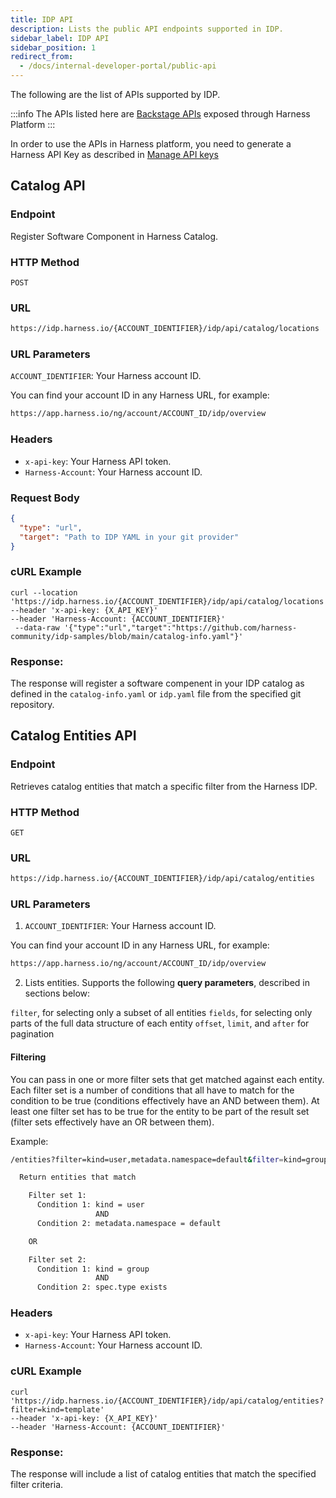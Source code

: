 ```yaml
---
title: IDP API
description: Lists the public API endpoints supported in IDP.
sidebar_label: IDP API
sidebar_position: 1
redirect_from:
  - /docs/internal-developer-portal/public-api
---
```


The following are the list of APIs supported by IDP. 

:::info
The APIs listed here are [Backstage APIs](https://backstage.io/docs/features/software-catalog/software-catalog-api) exposed through Harness Platform
:::

In order to use the APIs in Harness platform, you need to generate a Harness API Key as described in [Manage API keys](https://developer.harness.io/docs/platform/automation/api/add-and-manage-api-keys)

## Catalog API

### Endpoint

Register Software Component in Harness Catalog.

### HTTP Method

`POST`

### URL 

```bash
https://idp.harness.io/{ACCOUNT_IDENTIFIER}/idp/api/catalog/locations
```
### URL Parameters

`ACCOUNT_IDENTIFIER`: Your Harness account ID.

You can find your account ID in any Harness URL, for example:

```bash
https://app.harness.io/ng/account/ACCOUNT_ID/idp/overview
```

### Headers
- `x-api-key`: Your Harness API token.
- `Harness-Account`: Your Harness account ID.

### Request Body

```json
{
  "type": "url",
  "target": "Path to IDP YAML in your git provider"
}
```

### cURL Example

```cURL
curl --location 'https://idp.harness.io/{ACCOUNT_IDENTIFIER}/idp/api/catalog/locations' 
--header 'x-api-key: {X_API_KEY}' 
--header 'Harness-Account: {ACCOUNT_IDENTIFIER}'
 --data-raw '{"type":"url","target":"https://github.com/harness-community/idp-samples/blob/main/catalog-info.yaml"}'
```
### Response:
The response will register a software compenent in your IDP catalog as defined in the `catalog-info.yaml` or `idp.yaml` file from the specified git repository.


## Catalog Entities API

### Endpoint

Retrieves catalog entities that match a specific filter from the Harness IDP.

### HTTP Method

`GET`

### URL 

```bash
https://idp.harness.io/{ACCOUNT_IDENTIFIER}/idp/api/catalog/entities
```
### URL Parameters

1. `ACCOUNT_IDENTIFIER`: Your Harness account ID.

You can find your account ID in any Harness URL, for example:

```bash
https://app.harness.io/ng/account/ACCOUNT_ID/idp/overview
```

2. Lists entities. Supports the following **query parameters**, described in sections below:

`filter`, for selecting only a subset of all entities
`fields`, for selecting only parts of the full data structure of each entity
`offset`, `limit`, and `after` for pagination

#### Filtering
You can pass in one or more filter sets that get matched against each entity. Each filter set is a number of conditions that all have to match for the condition to be true (conditions effectively have an AND between them). At least one filter set has to be true for the entity to be part of the result set (filter sets effectively have an OR between them).

Example:

```bash
/entities?filter=kind=user,metadata.namespace=default&filter=kind=group,spec.type

  Return entities that match

    Filter set 1:
      Condition 1: kind = user
                   AND
      Condition 2: metadata.namespace = default

    OR

    Filter set 2:
      Condition 1: kind = group
                   AND
      Condition 2: spec.type exists
```

### Headers
- `x-api-key`: Your Harness API token.
- `Harness-Account`: Your Harness account ID.

### cURL Example

```cURL
curl 'https://idp.harness.io/{ACCOUNT_IDENTIFIER}/idp/api/catalog/entities?filter=kind=template' 
--header 'x-api-key: {X_API_KEY}' 
--header 'Harness-Account: {ACCOUNT_IDENTIFIER}'
```

### Response:
The response will include a list of catalog entities that match the specified filter criteria.
